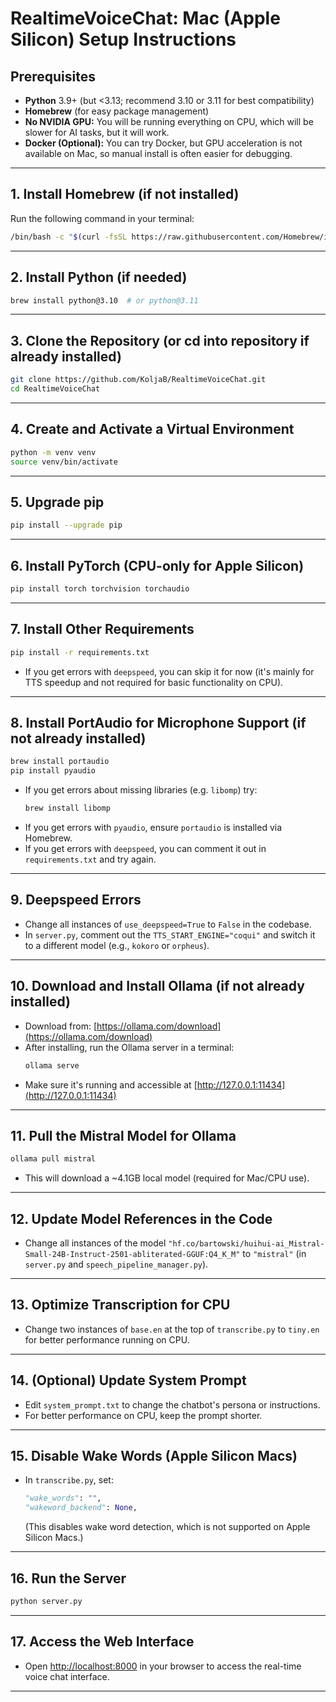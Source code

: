 # RealtimeVoiceChat: Mac (Apple Silicon) Setup Instructions

## Prerequisites
- **Python** 3.9+ (but <3.13; recommend 3.10 or 3.11 for best compatibility)
- **Homebrew** (for easy package management)
- **No NVIDIA GPU:** You will be running everything on CPU, which will be slower for AI tasks, but it will work.
- **Docker (Optional):** You can try Docker, but GPU acceleration is not available on Mac, so manual install is often easier for debugging.

---

## 1. Install Homebrew (if not installed)
Run the following command in your terminal:
```bash
/bin/bash -c "$(curl -fsSL https://raw.githubusercontent.com/Homebrew/install/HEAD/install.sh)"
```

---

## 2. Install Python (if needed)
```bash
brew install python@3.10  # or python@3.11
```

---

## 3. Clone the Repository (or cd into repository if already installed)
```bash
git clone https://github.com/KoljaB/RealtimeVoiceChat.git
cd RealtimeVoiceChat
```

---

## 4. Create and Activate a Virtual Environment
```bash
python -m venv venv
source venv/bin/activate
```

---

## 5. Upgrade pip
```bash
pip install --upgrade pip
```

---

## 6. Install PyTorch (CPU-only for Apple Silicon)
```bash
pip install torch torchvision torchaudio
```

---

## 7. Install Other Requirements
```bash
pip install -r requirements.txt
```
- If you get errors with `deepspeed`, you can skip it for now (it's mainly for TTS speedup and not required for basic functionality on CPU).

---

## 8. Install PortAudio for Microphone Support (if not already installed)
```bash
brew install portaudio
pip install pyaudio
```
- If you get errors about missing libraries (e.g. `libomp`) try:
  ```bash
  brew install libomp
  ```
- If you get errors with `pyaudio`, ensure `portaudio` is installed via Homebrew.
- If you get errors with `deepspeed`, you can comment it out in `requirements.txt` and try again.

---

## 9. Deepspeed Errors
- Change all instances of `use_deepspeed=True` to `False` in the codebase.
- In `server.py`, comment out the `TTS_START_ENGINE="coqui"` and switch it to a different model (e.g., `kokoro` or `orpheus`).

---

## 10. Download and Install Ollama (if not already installed)
- Download from: [https://ollama.com/download](https://ollama.com/download)
- After installing, run the Ollama server in a terminal:
  ```bash
  ollama serve
  ```
- Make sure it's running and accessible at [http://127.0.0.1:11434](http://127.0.0.1:11434)

---

## 11. Pull the Mistral Model for Ollama
```bash
ollama pull mistral
```
- This will download a ~4.1GB local model (required for Mac/CPU use).

---

## 12. Update Model References in the Code
- Change all instances of the model `"hf.co/bartowski/huihui-ai_Mistral-Small-24B-Instruct-2501-abliterated-GGUF:Q4_K_M"` to `"mistral"` (in `server.py` and `speech_pipeline_manager.py`).

---

## 13. Optimize Transcription for CPU
- Change two instances of `base.en` at the top of `transcribe.py` to `tiny.en` for better performance running on CPU.

---

## 14. (Optional) Update System Prompt
- Edit `system_prompt.txt` to change the chatbot's persona or instructions.
- For better performance on CPU, keep the prompt shorter.

---

## 15. Disable Wake Words (Apple Silicon Macs)
- In `transcribe.py`, set:
  ```python
  "wake_words": "",
  "wakeword_backend": None,
  ```
  (This disables wake word detection, which is not supported on Apple Silicon Macs.)

---

## 16. Run the Server
```bash
python server.py
```

---

## 17. Access the Web Interface
- Open [http://localhost:8000](http://localhost:8000) in your browser to access the real-time voice chat interface.

---
